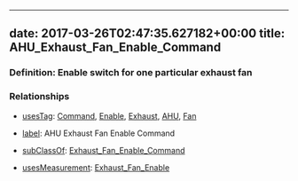 
---
date: 2017-03-26T02:47:35.627182+00:00
title: AHU_Exhaust_Fan_Enable_Command
---
### Definition: Enable switch for one particular exhaust fan

### Relationships

* [usesTag](https://brickschema.org/schema/1.0/BrickFrame#usesTag): [Command](https://brickschema.org/schema/1.0/BrickTag#Command), [Enable](https://brickschema.org/schema/1.0/BrickTag#Enable), [Exhaust](https://brickschema.org/schema/1.0/BrickTag#Exhaust), [AHU](https://brickschema.org/schema/1.0/BrickTag#AHU), [Fan](https://brickschema.org/schema/1.0/BrickTag#Fan)

* [label](http://www.w3.org/2000/01/rdf-schema#label): AHU Exhaust Fan Enable Command

* [subClassOf](http://www.w3.org/2000/01/rdf-schema#subClassOf): [Exhaust_Fan_Enable_Command](https://brickschema.org/schema/1.0/Brick#Exhaust_Fan_Enable_Command)

* [usesMeasurement](https://brickschema.org/schema/1.0/BrickFrame#usesMeasurement): [Exhaust_Fan_Enable](https://brickschema.org/schema/1.0/Brick#Exhaust_Fan_Enable)
